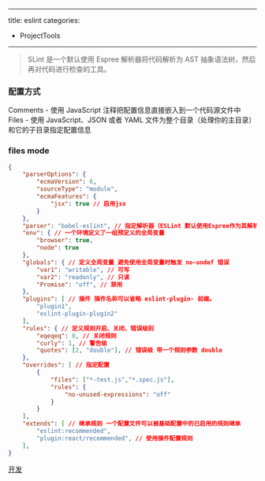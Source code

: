 <!--
 * @Author: wb-yangergang
 * @Date: 2021-04-19 11:52:19
 * @LastEditors: wb-yangergang
 * @LastEditTime: 2021-04-21 14:57:54
 * @Description: file content
-->
---
title: eslint
categories:
- ProjectTools
---
> SLint 是一个默认使用 Espree 解析器将代码解析为 AST 抽象语法树，然后再对代码进行检查的工具。

### 配置方式
Comments - 使用 JavaScript 注释把配置信息直接嵌入到一个代码源文件中
Files - 使用 JavaScript、JSON 或者 YAML 文件为整个目录（处理你的主目录）和它的子目录指定配置信息

### files mode
```json
{
    "parserOptions": {
        "ecmaVersion": 6,
        "sourceType": "module",
        "ecmaFeatures": {
            "jsx": true // 启用jsx
        }
    },
    "parser": "babel-eslint", // 指定解析器（ESLint 默认使用Espree作为其解析器）
    "env": { // 一个环境定义了一组预定义的全局变量
        "browser": true,
        "node": true
    },
    "globals": { // 定义全局变量 避免使用全局变量时触发 no-undef 错误
        "var1": "writable", // 可写
        "var2": "readonly", // 只读
        "Promise": "off", // 禁用
    },
    "plugins": [ // 插件 插件名称可以省略 eslint-plugin- 前缀。
        "plugin1",
        "eslint-plugin-plugin2"
    ],
    "rules": { // 定义规则开启、关闭、错误级别
        "eqeqeq": 0, // 关闭规则
        "curly": 1, // 警告级
        "quotes": [2, "double"], // 错误级 带一个规则参数 double
    },
    "overrides": [ // 指定配置
        {
            "files": ["*-test.js","*.spec.js"],
            "rules": {
                "no-unused-expressions": "off"
            }
        }
    ],
    "extends": [ // 继承规则 一个配置文件可以被基础配置中的已启用的规则继承
        "eslint:recommended",
        "plugin:react/recommended", // 使用插件配置规则
    ], 
}
```

[开发](https://www.zoo.team/article/eslint-rules)
